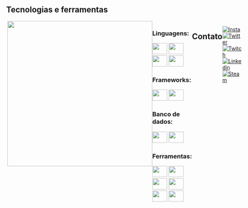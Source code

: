 ## Tecnologias e ferramentas

<div style="display: flex; justify-content: space-around; align-items: flex-start;">
  <img align="right" height="390em" src="https://cdn.discordapp.com/attachments/817401092752932916/1208411248811839498/Sem_Titulo-2.png?ex=65fedf2c&is=65ec6a2c&hm=f8dc1f73b2e524667d38b9a581131e14d1f69a1b71943b4a168516fcefb61d3e&">
  <div align="left">
    <div>
        <h3>Linguagens:</h3>
        <div>
            <img height="30" width="40" src="https://cdn.jsdelivr.net/gh/devicons/devicon@latest/icons/java/java-original.svg"/>
            <img height="30" width="40" src="https://cdn.jsdelivr.net/gh/devicons/devicon@latest/icons/python/python-original.svg"/>
            <img height="30" width="40" src="https://cdn.jsdelivr.net/gh/devicons/devicon@latest/icons/groovy/groovy-original.svg"/>
            <img height="30" width="40" src="https://cdn.jsdelivr.net/gh/devicons/devicon@latest/icons/csharp/csharp-original.svg"/>
        </div>
    </div>
    <div>
        <h3>Frameworks:</h3>
        <div>
            <img height="30" width="40" src="https://cdn.jsdelivr.net/gh/devicons/devicon@latest/icons/spring/spring-original.svg"/>
            <img height="30" width="40" src="https://cdn.jsdelivr.net/gh/devicons/devicon@latest/icons/grails/grails-original.svg"/>
        </div>
    </div>
    <div>
        <h3>Banco de dados:</h3>
        <div>
            <img height="30" width="40" src="https://cdn.jsdelivr.net/gh/devicons/devicon@latest/icons/postgresql/postgresql-original.svg"/>
            <img height="30" width="40" src="https://cdn.jsdelivr.net/gh/devicons/devicon@latest/icons/mysql/mysql-original.svg"/>
        </div>
    </div>
    <div>
        <h3>Ferramentas:</h3>
        <div>
            <img height="30" width="40" src="https://cdn.jsdelivr.net/gh/devicons/devicon@latest/icons/eclipse/eclipse-original.svg"/>
            <img height="30" width="40" src="https://cdn.jsdelivr.net/gh/devicons/devicon@latest/icons/intellij/intellij-original.svg"/>
            <img height="30" width="40" src="https://cdn.jsdelivr.net/gh/devicons/devicon@latest/icons/vscode/vscode-original.svg"/>
            <img height="30" width="40" src="https://cdn.jsdelivr.net/gh/devicons/devicon@latest/icons/git/git-original.svg"/>
            <img height="30" width="40" src="https://cdn.jsdelivr.net/gh/devicons/devicon@latest/icons/maven/maven-original.svg"/>
            <img height="30" width="40" src="https://cdn.jsdelivr.net/gh/devicons/devicon@latest/icons/trello/trello-original.svg"/>
        </div>
    </div>
</div>

<br>
<br>

## Contato
  [![Insta](https://img.shields.io/badge/-Instagram-%23E4405F?style=for-the-badge&logo=instagram&logoColor=white)](https://www.instagram.com/maykeesa/)
  [![Twitter](https://img.shields.io/badge/Twitter-1DA1F2?style=for-the-badge&logo=twitter&logoColor=white)](https://twitter.com/Mayke7ESA)
  [![Twitch](https://img.shields.io/badge/Twitch-9146FF?style=for-the-badge&logo=twitch&logoColor=white)](https://www.twitch.tv/maykeesa)
  [![Linkedin](https://img.shields.io/badge/-LinkedIn-%230077B5?style=for-the-badge&logo=linkedin&logoColor=white)](https://www.linkedin.com/in/mayke-erick-14a36420a/)
  [![Steam](https://img.shields.io/badge/Steam-000000?style=for-the-badge&logo=steam&logoColor=white)](https://steamcommunity.com/id/MaykeESA/)

